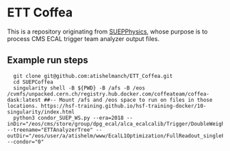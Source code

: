 # ETT Coffea

This is a repository originating from [SUEPPhysics](https://github.com/SUEPPhysics/SUEPCoffea), whose purpose is to process CMS ECAL trigger team analyzer output files. 

## Example run steps  

```
  git clone git@github.com:atishelmanch/ETT_Coffea.git
  cd SUEPCoffea
  singularity shell -B ${PWD} -B /afs -B /eos /cvmfs/unpacked.cern.ch/registry.hub.docker.com/coffeateam/coffea-dask:latest ##-- Mount /afs and /eos space to run on files in those locations. https://hsf-training.github.io/hsf-training-docker/10-singularity/index.html
  python3 condor_SUEP_WS.py --era=2018 --inDir="/eos/cms/store/group/dpg_ecal/alca_ecalcalib/Trigger/DoubleWeights/Run_324725_Run2018D_ZeroBias_FullReadout/ETTAnalyzer_CMSSW_11_3_0_StripZeroing_OfflineWeights/210816_144325/0000/" --treename="ETTAnalyzerTree" --outDir="/eos/user/a/atishelm/www/EcalL1Optimization/FullReadout_singleFile/" --condor="0"
```

